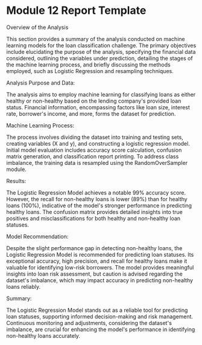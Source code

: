 # Module 12 Report Template

Overview of the Analysis

This section provides a summary of the analysis conducted on machine learning models for the loan classification challenge. The primary objectives include elucidating the purpose of the analysis, specifying the financial data considered, outlining the variables under prediction, detailing the stages of the machine learning process, and briefly discussing the methods employed, such as Logistic Regression and resampling techniques.

Analysis Purpose and Data:

The analysis aims to employ machine learning for classifying loans as either healthy or non-healthy based on the lending company's provided loan status. Financial information, encompassing factors like loan size, interest rate, borrower's income, and more, forms the dataset for prediction.

Machine Learning Process:

The process involves dividing the dataset into training and testing sets, creating variables (X and y), and constructing a logistic regression model. Initial model evaluation includes accuracy score calculation, confusion matrix generation, and classification report printing. To address class imbalance, the training data is resampled using the RandomOverSampler module.

Results:

The Logistic Regression Model achieves a notable 99% accuracy score. However, the recall for non-healthy loans is lower (89%) than for healthy loans (100%), indicative of the model's stronger performance in predicting healthy loans. The confusion matrix provides detailed insights into true positives and misclassifications for both healthy and non-healthy loan statuses.

Model Recommendation:

Despite the slight performance gap in detecting non-healthy loans, the Logistic Regression Model is recommended for predicting loan statuses. Its exceptional accuracy, high precision, and recall for healthy loans make it valuable for identifying low-risk borrowers. The model provides meaningful insights into loan risk assessment, but caution is advised regarding the dataset's imbalance, which may impact accuracy in predicting non-healthy loans reliably.

Summary:

The Logistic Regression Model stands out as a reliable tool for predicting loan statuses, supporting informed decision-making and risk management. Continuous monitoring and adjustments, considering the dataset's imbalance, are crucial for enhancing the model's performance in identifying non-healthy loans accurately.
